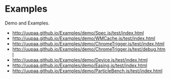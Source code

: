 Examples
========

Demo and Examples.

- http://uupaa.github.io/Examples/demo/Spec.js/test/index.html
- http://uupaa.github.io/Examples/demo/WMCache.js/test/index.html
- http://uupaa.github.io/Examples/demo/ChromeTrigger.js/test/index.html
- http://uupaa.github.io/Examples/demo/ChromeTrigger.js/test/debug.html
- http://uupaa.github.io/Examples/demo/Device.js/test/index.html
- http://uupaa.github.io/Examples/demo/Easing.js/test/index.html
- http://uupaa.github.io/Examples/demo/ParticleBench.js/test/index.html

